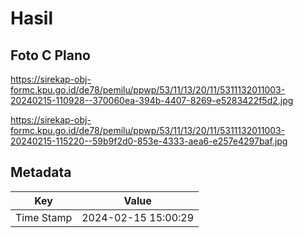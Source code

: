 # Hasil

## Foto C Plano

https://sirekap-obj-formc.kpu.go.id/de78/pemilu/ppwp/53/11/13/20/11/5311132011003-20240215-110928--370060ea-394b-4407-8269-e5283422f5d2.jpg

https://sirekap-obj-formc.kpu.go.id/de78/pemilu/ppwp/53/11/13/20/11/5311132011003-20240215-115220--59b9f2d0-853e-4333-aea6-e257e4297baf.jpg


## Metadata

| Key        | Value               |
| ---------- | ------------------- |
| Time Stamp | 2024-02-15 15:00:29 |



